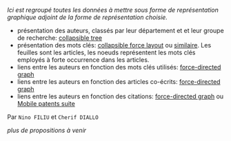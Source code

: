 _Ici est regroupé toutes les données à mettre sous forme de représentation graphique adjoint de la forme de représentation choisie._

- présentation des auteurs, classés par leur département et et leur groupe de recherche: [collapsible tree](https://bl.ocks.org/mbostock/4062045)
- présentation des mots clés: [collapsible force layout](https://bl.ocks.org/mbostock/1093130) ou [similaire](http://www.redotheweb.com/CodeFlower/). Les feuilles sont les articles, les noeuds représentent les mots clés employés à forte occurrence dans les articles.
- liens entre les auteurs en fonction des mots clés utilisés: [force-directed graph](https://bl.ocks.org/mbostock/4062045)
- liens entre les auteurs en fonction des articles co-écrits: [force-directed graph](https://bl.ocks.org/mbostock/4062045)
- liens entre les auteurs en fonction des citations: [force-directed graph](https://bl.ocks.org/mbostock/4062045) ou [Mobile patents suite](http://bl.ocks.org/mbostock/1153292)

Par `Nino FILIU` et `Cherif DIALLO`

_plus de propositions à venir_
